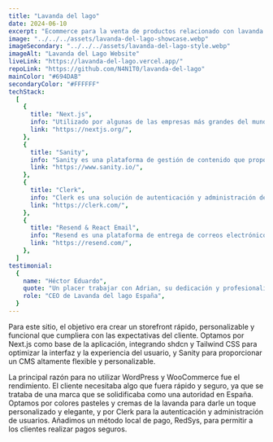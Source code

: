 ```yaml
---
title: "Lavanda del lago"
date: 2024-06-10
excerpt: "Ecommerce para la venta de productos relacionado con lavanda y productos naturales, creado y potenciado con estas tecnologías:"
image: "../../../assets/lavanda-del-lago-showcase.webp"
imageSecondary: "../../../assets/lavanda-del-lago-style.webp"
imageAlt: "Lavanda del Lago Website"
liveLink: "https://lavanda-del-lago.vercel.app/"
repoLink: "https://github.com/N4N1T0/lavanda-del-lago"
mainColor: "#694DAB"
secondaryColor: "#FFFFFF"
techStack:
  [
    {
      title: "Next.js",
      info: "Utilizado por algunas de las empresas más grandes del mundo, Next.js le permite crear aplicaciones web completas ampliando las últimas funciones de React e integrando potentes herramientas JavaScript basadas en Rust para las construcciones más rápidas.",
      link: "https://nextjs.org/",
    },
    {
      title: "Sanity",
      info: "Sanity es una plataforma de gestión de contenido que proporciona un CMS altamente flexible y personalizable, ideal para crear experiencias de contenido modernas y escalables.",
      link: "https://www.sanity.io/",
    },
    {
      title: "Clerk",
      info: "Clerk es una solución de autenticación y administración de usuarios que ofrece registro, inicio de sesión y perfiles de usuarios completamente personalizables, facilitando la implementación de seguridad en las aplicaciones web.",
      link: "https://clerk.com/",
    },
    {
      title: "Resend & React Email",
      info: "Resend es una plataforma de entrega de correos electrónicos que facilita la integración de notificaciones y campañas de correo. Junto con React Email, permite diseñar y enviar correos electrónicos personalizables con componentes de React.",
      link: "https://resend.com/",
    },
  ]
testimonial:
  {
    name: "Héctor Eduardo",
    quote: "Un placer trabajar con Adrian, su dedicación y profesionalismo son ejemplares.",
    role: "CEO de Lavanda del lago España",
  }
---
```


Para este sitio, el objetivo era crear un storefront rápido, personalizable y funcional que cumpliera con las expectativas del cliente. Optamos por Next.js como base de la aplicación, integrando shdcn y Tailwind CSS para optimizar la interfaz y la experiencia del usuario, y Sanity para proporcionar un CMS altamente flexible y personalizable.

La principal razón para no utilizar WordPress y WooCommerce fue el rendimiento. El cliente necesitaba algo que fuera rápido y seguro, ya que se trataba de una marca que se solidificaba como una autoridad en España. Optamos por colores pasteles y cremas de la lavanda para darle un toque personalizado y elegante, y por Clerk para la autenticación y administración de usuarios. Añadimos un método local de pago, RedSys, para permitir a los clientes realizar pagos seguros.

